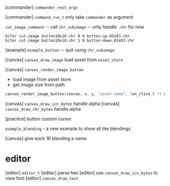 [commander] `commander_rest_argv`

[commander] `command_run_t` only take `commander` as argument

`cut_image_command` -- call `chr_subimage` -- only handle `.chr` for now

```
bifer cut-image button10x10.chr 0 0 button-up.03x03.chr
bifer cut-image button10x10.chr 1 0 button-down.03x03.chr
```

[example] `example_button` -- quit using `chr_subimage`

[canvas] `canvas_draw_image` load asset from `asset_store`

[canvas] `canvas_render_image_button`

- load image from asset store
- get image size from path

```c
canvas_render_image_button(canvas, x, y, "asset-name", (on_click_t *) on_click_button);
```

[canvas] `canvas_draw_icn_bytes` handle alpha
[canvas] `canvas_draw_chr_bytes` handle alpha

[practice] button custom cursor

`example_blending` - a new example to show all the blendings

[canvas] give each 16 blending a name

# editor

[editor] `editor_t`
[editor] parse hex
[editor] use `canvas_draw_icn_bytes` to view font
[editor] `canvas_draw_text`
